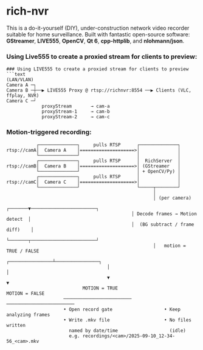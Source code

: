 # rich-nvr
This is a do-it-yourself (DIY), under-construction network video recorder suitable for home surveillance.
Built with fantastic open-source software: **GStreamer**, **LIVE555**, **OpenCV**, **Qt 6**, **cpp-httplib**, and **nlohmann/json**.


### Using Live555 to create a proxied stream for clients to preview:
```text
### Using LIVE555 to create a proxied stream for clients to preview
```text
(LAN/VLAN)
Camera A ─┐
Camera B ─┼──▶ LIVE555 Proxy @ rtsp://richnvr:8554 ──▶ Clients (VLC, ffplay, NVR)
Camera C ─┘
             proxyStream       → cam-a
             proxyStream-1     → cam-b
             proxyStream-2     → cam-c
```

### Motion-triggered recording:
```text
           ┌──────────────┐     pulls RTSP      ┌──────────────┐
rtsp://camA│  Camera A    │====================>│              │
           └──────────────┘                     │              │
           ┌──────────────┐     pulls RTSP      │  RichServer  │
rtsp://camB│  Camera B    │====================>│ (GStreamer   │
           └──────────────┘                     │ + OpenCV/Py) │
           ┌──────────────┐     pulls RTSP      │              │
rtsp://camC│  Camera C    │====================>│              │
           └──────────────┘                     └─────┬────────┘
                                                      │
                                                      │ (per camera)
                                              ┌───────▼────────────────────────┐
                                              │ Decode frames → Motion detect  │
                                              │  (BG subtract / frame diff)    │
                                              └───────┬────────────────────────┘
                                                      │   motion = TRUE / FALSE
                                     ┌────────────────┴────────────────┐
                                     │                                 │
                                     ▼                                 ▼
                            MOTION = TRUE                        MOTION = FALSE
                     ─────────────────────────            ─────────────────────────
                     • Open record gate                   • Keep analyzing frames
                     • Write .mkv file                    • No files written
                       named by date/time                   (idle)
                       e.g. recordings/<cam>/2025-09-10_12-34-56_<cam>.mkv

```


